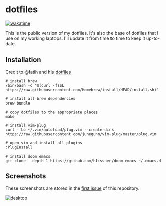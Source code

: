 # dotfiles

[![wakatime](https://wakatime.com/badge/user/9053a32c-e602-40ae-96b2-be7c43d90c66/project/018e1503-c7af-4ed1-8f23-e7a19646e9d3.svg)](https://wakatime.com/badge/user/9053a32c-e602-40ae-96b2-be7c43d90c66/project/018e1503-c7af-4ed1-8f23-e7a19646e9d3)

This is the public version of my dotfiles.
It's also the base of dotfiles that I use on my working laptops.
I'll update it from time to time to keep it up-to-date.

## Installation

Credit to @fatih and his [dotfiles][5]

```shell
# install brew
/bin/bash -c "$(curl -fsSL https://raw.githubusercontent.com/Homebrew/install/HEAD/install.sh)"

# install all brew dependencies
brew bundle

# copy dotfiles to the appropriate places
make

# install vim-plug
curl -fLo ~/.vim/autoload/plug.vim --create-dirs https://raw.githubusercontent.com/junegunn/vim-plug/master/plug.vim

# open vim and install all plugins
:PlugInstall

# install doom emacs
git clone --depth 1 https://github.com/hlissner/doom-emacs ~/.emacs.d
```

## Screenshots

These screenshots are stored in the [first issue][4] of this repository.

![desktop](https://github.com/user-attachments/assets/c6ac8278-5ec3-4a87-a0e0-d3bfc5ca8639)

[4]: https://github.com/hezhizhen/dotfiles/issues/1
[5]: https://github.com/fatih/dotfiles/
